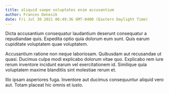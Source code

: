 ```yaml
---
title: aliquid saepe voluptates enim accusantium
author: Frances Denesik
date: Fri Jul 30 2021 06:49:36 GMT-0400 (Eastern Daylight Time)
---
```

Dicta accusantium consequatur laudantium deserunt consequatur a repudiandae quis. Expedita optio quia dolorum eum sunt. Quis earum cupiditate voluptatem quae voluptatem.

 Accusantium ratione non neque laboriosam. Quibusdam aut recusandae ut quasi. Ducimus culpa modi explicabo dolorum vitae quo. Explicabo rem iure rerum inventore incidunt earum vel exercitationem id. Similique quia voluptatem maxime blanditiis sint molestiae rerum et.

 Illo ipsam asperiores fuga. Inventore aut ducimus consequuntur aliquid vero aut. Totam placeat hic omnis et iusto.